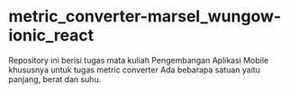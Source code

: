# metric_converter-marsel_wungow-ionic_react
Repository ini berisi tugas mata kuliah Pengembangan Aplikasi Mobile khususnya untuk tugas metric converter
Ada bebarapa satuan yaitu panjang, berat dan suhu.
